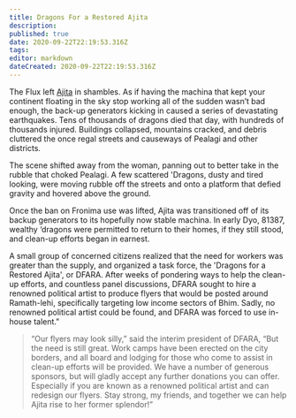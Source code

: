 ```yaml
---
title: Dragons For a Restored Ajita
description: 
published: true
date: 2020-09-22T22:19:53.316Z
tags: 
editor: markdown
dateCreated: 2020-09-22T22:19:53.316Z
---
```


The Flux left [Ajita](/countries/ajita) in shambles. As if having the machina that kept your continent floating in the sky stop working all of the sudden wasn’t bad enough, the back-up generators kicking in caused a series of devastating earthquakes. Tens of thousands of dragons died that day, with hundreds of thousands injured. Buildings collapsed, mountains cracked, and debris cluttered the once regal streets and causeways of Pealagi and other districts.

The scene shifted away from the woman, panning out to better take in the rubble that choked Pealagi. A few scattered 'Dragons, dusty and tired looking, were moving rubble off the streets and onto a platform that defied gravity and hovered above the ground.

Once the ban on Fronima use was lifted, Ajita was transitioned off of its backup generators to its hopefully now stable machina. In early Dyo, 81387, wealthy ‘dragons were permitted to return to their homes, if they still stood, and clean-up efforts began in earnest.

A small group of concerned citizens realized that the need for workers was greater than the supply, and organized a task force, the 'Dragons for a Restored Ajita', or DFARA. After weeks of pondering ways to help the clean-up efforts, and countless panel discussions, DFARA sought to hire a renowned political artist to produce flyers that would be posted around Ramath-lehi, specifically targeting low income sectors of Bhim. Sadly, no renowned political artist could be found, and DFARA was forced to use in-house talent."

> “Our flyers may look silly,” said the interim president of DFARA, “But the need is still great. Work camps have been erected on the city borders, and all board and lodging for those who come to assist in clean-up efforts will be provided. We have a number of generous sponsors, but will gladly accept any further donations you can offer. Especially if you are known as a renowned political artist and can redesign our flyers. Stay strong, my friends, and together we can help Ajita rise to her former splendor!”